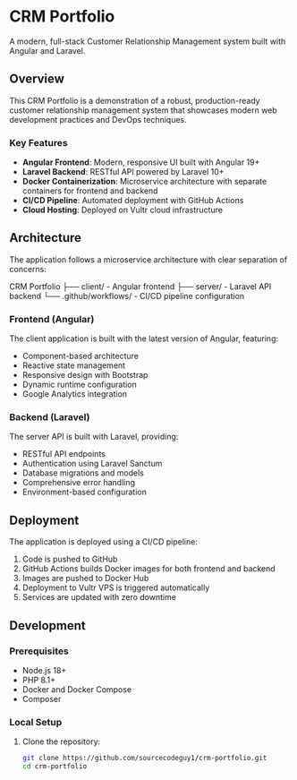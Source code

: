 # CRM Portfolio

A modern, full-stack Customer Relationship Management system built with Angular and Laravel.

## Overview

This CRM Portfolio is a demonstration of a robust, production-ready customer relationship management system that showcases modern web development practices and DevOps techniques.

### Key Features

- **Angular Frontend**: Modern, responsive UI built with Angular 19+
- **Laravel Backend**: RESTful API powered by Laravel 10+
- **Docker Containerization**: Microservice architecture with separate containers for frontend and backend
- **CI/CD Pipeline**: Automated deployment with GitHub Actions
- **Cloud Hosting**: Deployed on Vultr cloud infrastructure

## Architecture

The application follows a microservice architecture with clear separation of concerns:

CRM Portfolio ├── client/ - Angular frontend ├── server/ - Laravel API backend └── .github/workflows/ - CI/CD pipeline configuration

### Frontend (Angular)

The client application is built with the latest version of Angular, featuring:

- Component-based architecture
- Reactive state management
- Responsive design with Bootstrap
- Dynamic runtime configuration
- Google Analytics integration

### Backend (Laravel)

The server API is built with Laravel, providing:

- RESTful API endpoints
- Authentication using Laravel Sanctum
- Database migrations and models
- Comprehensive error handling
- Environment-based configuration

## Deployment

The application is deployed using a CI/CD pipeline:

1. Code is pushed to GitHub
2. GitHub Actions builds Docker images for both frontend and backend
3. Images are pushed to Docker Hub
4. Deployment to Vultr VPS is triggered automatically
5. Services are updated with zero downtime

## Development

### Prerequisites

- Node.js 18+
- PHP 8.1+
- Docker and Docker Compose
- Composer

### Local Setup

1. Clone the repository:
   ```bash
   git clone https://github.com/sourcecodeguy1/crm-portfolio.git
   cd crm-portfolio
